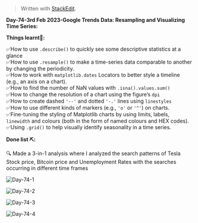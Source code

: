 ﻿<!DOCTYPE html>
<html>

<head>
  <meta charset="utf-8">
  <meta name="viewport" content="width=device-width, initial-scale=1.0">
  <link rel="stylesheet" href="https://stackedit.io/style.css" />
</head>

<body class="stackedit">
  <div class="stackedit__html"><blockquote>
<p>Written with <a href="https://stackedit.io/">StackEdit</a>.</p>
</blockquote>
<p><strong>Day-74-3rd Feb 2023-Google Trends Data:  Resampling and Visualizing Time Series:</strong></p>
<p><strong>Things learnt📝:</strong></p>
<p>✅How to use <code>.describe()</code> to quickly see some descriptive statistics at a glance<br>
✅How to use <code>.resample()</code> to make a time-series data comparable to another by changing the periodicity.<br>
✅How to work with <code>matplotlib.dates</code> Locators to better style a timeline (e.g., an axis on a chart).<br>
✅How to find the number of NaN values with <code>.isna().values.sum()</code><br>
✅How to change the resolution of a chart using the figure’s <code>dpi</code><br>
✅How to create dashed <code>'--'</code> and dotted <code>'-.'</code> lines using <code>linestyles</code><br>
✅How to use different kinds of markers (e.g., <code>'o'</code> or <code>'^'</code>) on charts.<br>
✅Fine-tuning the styling of Matplotlib charts by using limits, labels, <code>linewidth</code> and colours (both in the form of named colours and HEX codes).<br>
✅Using <code>.grid()</code> to help visually identify seasonality in a time series.</p>
<p><strong>Done list ⛏️:</strong></p>
<p>🔍 Made a 3-in-1 analysis where I analyzed the search patterns of Tesla Stock price, Bitcoin price and Unemployment Rates with the searches occurring in different time frames</p>
<p><img src="https://i.imgur.com/owyp9yD.png" alt="Day-74-1"></p>
<p><img src="https://i.imgur.com/S47jCgA.png" alt="Day-74-2"></p>
<p><img src="https://i.imgur.com/2fTarD4.png" alt="Day-74-3"></p>
<p><img src="https://i.imgur.com/WQ9uhsd.png" alt="Day-74-4"></p>
</div>
</body>

</html>
